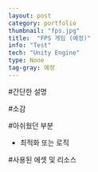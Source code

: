 ```yaml
---
layout: post
category: portfolio
thumbnail: "fps.jpg"
title:  "FPS 게임 (예정)"
info: "Test"
tech: "Unity Engine"
type: None
tag-gray: 예정
---
```


#간단한 설명

#소감

#아쉬웠던 부분
- 최적화 또는 로직

#사용된 에셋 및 리소스